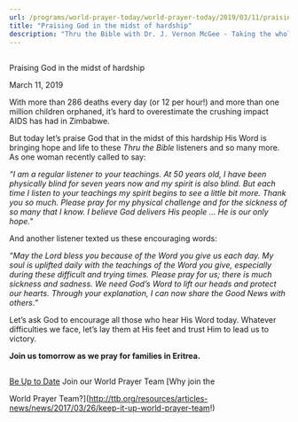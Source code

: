 ```yaml
---
url: /programs/world-prayer-today/world-prayer-today/2019/03/11/praising-god-in-the-midst-of-hardship
title: "Praising God in the midst of hardship"
description: "Thru the Bible with Dr. J. Vernon McGee - Taking the whole Word to the whole world"
---
```







## 
 Praising God in the midst of hardship


March 11, 2019




With more than 286 deaths every day (or 12 per hour!) and more than one million children orphaned, it’s hard to overestimate the crushing impact AIDS has had in Zimbabwe. 


But today let’s praise God that in the midst of this hardship His Word is bringing hope and life to these *Thru the Bible* listeners and so many more. As one woman recently called to say:


*“I am a regular listener to your teachings. At 50 years old, I have been physically blind for seven years now and my spirit is also blind. But each time I listen to your teachings my spirit begins to see a little bit more. Thank you so much. Please pray for my physical challenge and for the sickness of so many that I know. I believe God delivers His people … He is our only hope."*


And another listener texted us these encouraging words:


*“May the Lord bless you because of the Word you give us each day. My soul is uplifted daily with the teachings of the Word you give, especially during these difficult and trying times. Please pray for us; there is much sickness and sadness. We need God’s Word to lift our heads and protect our hearts. Through your explanation, I can now share the Good News with others.”*


Let’s ask God to encourage all those who hear His Word today. Whatever difficulties we face, let’s lay them at His feet and trust Him to lead us to victory.


**Join us tomorrow as we pray for families in Eritrea.**





## 




[Be Up to Date](http://feeds.feedburner.com/WorldPrayerToday "World Prayer Today RSS Feed")
Join our World Prayer Team
[Why join the  

World Prayer Team?](http://ttb.org/resources/articles-news/news/2017/03/26/keep-it-up-world-prayer-team!)




